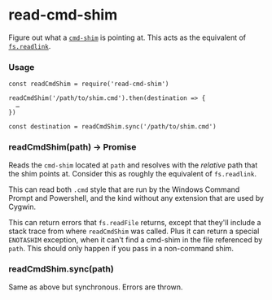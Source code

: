 # read-cmd-shim

Figure out what a [`cmd-shim`](https://github.com/ForbesLindesay/cmd-shim)
is pointing at. This acts as the equivalent of
[`fs.readlink`](https://nodejs.org/api/fs.html#fs_fs_readlink_path_callback).

### Usage

```
const readCmdShim = require('read-cmd-shim')

readCmdShim('/path/to/shim.cmd').then(destination => {
  …
})

const destination = readCmdShim.sync('/path/to/shim.cmd')
```

### readCmdShim(path) -> Promise

Reads the `cmd-shim` located at `path` and resolves with the _relative_
path that the shim points at. Consider this as roughly the equivalent of
`fs.readlink`.

This can read both `.cmd` style that are run by the Windows Command Prompt and Powershell, and the kind without any
extension that are used by Cygwin.

This can return errors that `fs.readFile` returns, except that they'll include a stack trace from where `readCmdShim`
was called. Plus it can return a special `ENOTASHIM` exception, when it can't find a cmd-shim in the file referenced
by `path`. This should only happen if you pass in a non-command shim.

### readCmdShim.sync(path)

Same as above but synchronous. Errors are thrown.
